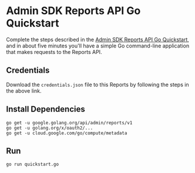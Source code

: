 # Admin SDK Reports API Go Quickstart

Complete the steps described in the [Admin SDK Reports API Go Quickstart](https://developers.google.com/admin-sdk/reports/v1/quickstart/go), and in about five minutes you'll have a simple Go command-line application that makes requests to the Reports API.

## Credentials

Download the `credentials.json` file to this Reports by following the steps in the above link.

## Install Dependencies

```
go get -u google.golang.org/api/admin/reports/v1
go get -u golang.org/x/oauth2/...
go get -u cloud.google.com/go/compute/metadata
```

## Run

`go run quickstart.go`

